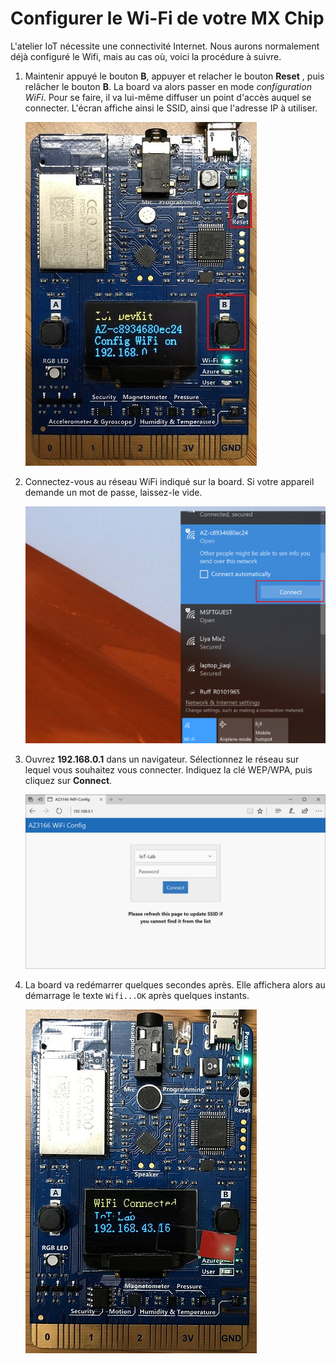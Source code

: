 # Configurer le Wi-Fi de votre MX Chip

L'atelier IoT nécessite une connectivité Internet. Nous aurons normalement déjà configuré le Wifi, mais au cas où, voici la procédure à suivre.

1. Maintenir appuyé le bouton **B**, appuyer et relacher le bouton **Reset** , puis relâcher le bouton **B**. La board va alors passer en mode _configuration WiFi_. Pour se faire, il va lui-même diffuser un point d'accès auquel se connecter. L'écran affiche ainsi le SSID, ainsi que l'adresse IP à utiliser.

    ![Reset button, button B, and SSID](img/wifi-ap.jpg)

2. Connectez-vous au réseau WiFi indiqué sur la board. Si votre appareil demande un mot de passe, laissez-le vide.

    ![Network info and Connect button](img/connect-ssid.png)

3. Ouvrez **192.168.0.1** dans un navigateur. Sélectionnez le réseau sur lequel vous souhaitez vous connecter. Indiquez la clé WEP/WPA, puis cliquez sur **Connect**.

    ![Password box and Connect button](img/wifi-portal.png)

4. La board va redémarrer quelques secondes après. Elle affichera alors au démarrage le texte `Wifi...OK` après quelques instants.

    ![Wi-Fi name and IP address](img/wifi-ip.jpg)